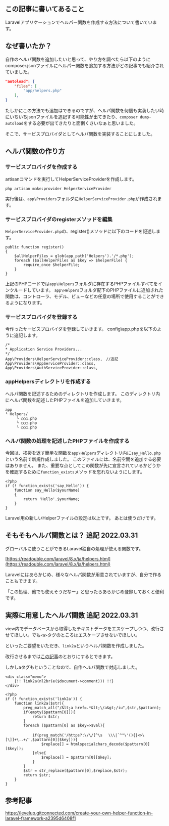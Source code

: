 ## この記事に書いてあること
Laravelアプリケーションでヘルパー関数を作成する方法について書いています。

## なぜ書いたか？
自作のへルパ関数を追加したいと思って、やり方を調べたら以下のようにcomposer.jsonファイルにヘルパー関数を追加する方法がどの記事でも紹介されていました。

```json:composer.json
"autoload": {
    "files": [
        "app/helpers.php"
    ],
}
```

たしかにこの方法でも追加はできるのですが、へルパ関数を何個も実装したい時にいちいちjsonファイルを追記する可能性が出てきたり、`composer dump-autoload`をする必要が出てきたりと面倒くさいなぁと思いました。

そこで、サービスプロバイダとしてへルパ関数を実装することにしました。

## へルパ関数の作り方
### サービスプロバイダを作成する
artisanコマンドを実行してHelperServiceProviderを作成します。

```
php artisan make:provider HelperServiceProvider
```

実行後は、`app\Providers`フォルダに`HelperServiceProvider.php`が作成されます。

### サービスプロバイダのregisterメソッドを編集
`HelperServiceProvider.php`の、register()メソッドに以下のコードを記述します。

```php:app\Providers\HelperServiceProvider.php
public function register()
{
    $allHelperFiles = glob(app_path('Helpers').'/*.php');
    foreach ($allHelperFiles as $key => $helperFile) {
        require_once $helperFile;
    }
}
```

上記のPHPコードでは`app\Helpers`フォルダに存在するPHPファイルすべてをインクルードしています。
`app\Helpers`フォルダ配下のPHPファイルに追加された関数は、コントローラ、モデル、ビューなどの任意の場所で使用することができるようになります。

### サービスプロバイダを登録する
今作ったサービスプロバイダを登録していきます。
config\app.phpを以下のように追記します。

```php:config\app.php
/*
* Application Service Providers...
*/
App\Providers\HelperServiceProvider::class,　//追記
App\Providers\AppServiceProvider::class,
App\Providers\AuthServiceProvider::class,
```

### appHelpersディレクトリを作成する
へルパ関数を記述するためのディレクトリを作成します。
このディレクトリ内にへルパ関数を記述したPHPファイルを追加していきます。

```
app
└ Helpers/ 
     └ ◯◯◯.php
     └ ◯◯◯.php
     └ ◯◯◯.php
```

### ヘルパ関数の処理を記述したPHPファイルを作成する
今回は、挨拶を返す簡単な関数を`app\Helpers`ディレクトリ内に`say_Hello.php`という名前で新規作成しました。
このファイルには、名前空間を追加する必要はありません。
また、重要な点としてこの関数が先に宣言されているかどうかを確認するために`function_exists`メソッドを忘れないようにします。

```php:app\Helpers\say_Hello.php
<?php
if (! function_exists('say_Hello')) {
    function say_Hello($yourName)
    {
        return 'Hello'.$yourName;
    }
}
```

Laravel用の新しいHelperファイルの設定は以上です。
あとは使うだけです。

##  そもそもへルパ関数とは？ 追記 2022.03.31
グローバルに使うことができるLaravel独自の処理が使える関数です。

[https://readouble.com/laravel/8.x/ja/helpers.html](https://readouble.com/laravel/8.x/ja/helpers.html)

Laravelにはあらかじめ、様々なへルパ関数が用意されていますが、自分で作ることもできます。

「この処理、他でも使えそうだなー」と思ったらあらかじめ登録しておくと便利です。

## 実際に用意したへルパ関数 追記 2022.03.31
view内でデータベースから取得したテキストデータをエスケープしつつ、改行させてほしい。でも`<a>`タグのところはエスケープさせないでほしい。

といったご要望をいただき、`link2a`というへルパ関数を作成しました。

改行させるまでは[この記事](https://qiita.com/PKunito/items/e4a8273ebce267311690)のとおりにするとできます。

しかしaタグもということなので、自作ヘルパ関数で対応しました。

```:bladeファイル
<div class="memo">
    {!! link2a(nl2br(e($document->comment))) !!}
</div>
```

```php:app\Helpers\link2a.php
<?php
if (! function_exists('link2a')) {
    function link2a($str){
        preg_match_all("/&lt;a href=.*&lt;\/a&gt;/iu",$str,$pattarn);
        if(empty($pattarn[0])){
            return $str;
        }
        foreach ($pattarn[0] as $key=>$val){

            if(preg_match('/https?:\/\/[^\s 　\\\|`^"\'(){}<>\[\]]+\..+/',$pattarn[0][$key])){
                $replace[] = htmlspecialchars_decode($pattarn[0][$key]);
            }else{
                $replace[] = $pattarn[0][$key];
            }
        }
        $str = str_replace($pattarn[0],$replace,$str);
        return $str;
    }
}
```

## 参考記事
https://levelup.gitconnected.com/create-your-own-helper-function-in-laravel-framework-a2395d6408f1